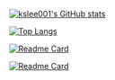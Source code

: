 [![kslee001's GitHub stats](https://github-readme-stats.vercel.app/api?username=kslee001)](https://github.com/anuraghazra/github-readme-stats)

[![Top Langs](https://github-readme-stats.vercel.app/api/top-langs/?username=kslee001&layout=compact)](https://github.com/anuraghazra/github-readme-stats)

[![Readme Card](https://github-readme-stats.vercel.app/api/pin/?username=kslee001&repo=cpp-programming-study)](https://github.com/anuraghazra/github-readme-stats)

[![Readme Card](https://github-readme-stats.vercel.app/api/pin/?username=kslee001&repo=mldl-practice)](https://github.com/anuraghazra/github-readme-stats)

